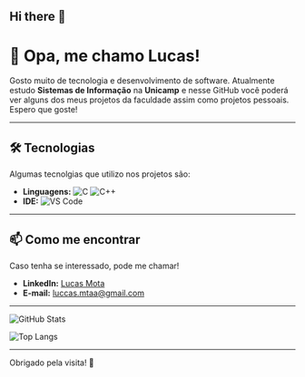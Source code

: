 ## Hi there 👋

<!--
**Lucas-Mta/Lucas-Mta** is a ✨ _special_ ✨ repository because its `README.md` (this file) appears on your GitHub profile.

Here are some ideas to get you started:

- 🔭 I’m currently working on ...
- 🌱 I’m currently learning ...
- 👯 I’m looking to collaborate on ...
- 🤔 I’m looking for help with ...
- 💬 Ask me about ...
- 📫 How to reach me: ...
- 😄 Pronouns: ...
- ⚡ Fun fact: ...
-->

# 👋 Opa, me chamo Lucas!

Gosto muito de tecnologia e desenvolvimento de software. Atualmente estudo **Sistemas de Informação** na **Unicamp** e nesse GitHub você poderá ver alguns dos meus projetos da faculdade assim como projetos pessoais. Espero que goste!

---

## 🛠️ Tecnologias
Algumas tecnolgias que utilizo nos projetos são:
- **Linguagens:** ![C]((https://www.google.com/url?sa=i&url=https%3A%2F%2Ficons8.com.br%2Ficon%2F40670%2Fprograma%25C3%25A7%25C3%25A3o-c&psig=AOvVaw0JUAxEMJgTENARD6NIXxct&ust=1721271030359000&source=images&cd=vfe&opi=89978449&ved=0CBEQjRxqFwoTCND14LaIrYcDFQAAAAAdAAAAABAE)) ![C++](https://w7.pngwing.com/pngs/46/626/png-transparent-c-logo-the-c-programming-language-computer-icons-computer-programming-source-code-programming-miscellaneous-template-blue-thumbnail.png)
- **IDE:** ![VS Code](https://img.shields.io/badge/-VS%20Code-007ACC?style=flat-square&logo=visual-studio-code&logoColor=white)

---

## 📫 Como me encontrar
Caso tenha se interessado, pode me chamar!
- **LinkedIn:** [Lucas Mota](www.linkedin.com/in/lucas-motadev)
- **E-mail:** luccas.mtaa@gmail.com

---

![GitHub Stats](https://github-readme-stats.vercel.app/api?username=seuusuariogithub&show_icons=true&hide_border=true&theme=radical)

![Top Langs](https://github-readme-stats.vercel.app/api/top-langs/?username=seuusuariogithub&layout=compact&theme=radical)

---

Obrigado pela visita! 🤝

